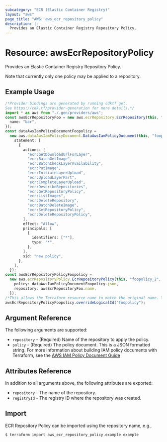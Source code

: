 ```yaml
---
subcategory: "ECR (Elastic Container Registry)"
layout: "aws"
page_title: "AWS: aws_ecr_repository_policy"
description: |-
  Provides an Elastic Container Registry Repository Policy.
---
```


# Resource: awsEcrRepositoryPolicy

Provides an Elastic Container Registry Repository Policy.

Note that currently only one policy may be applied to a repository.

## Example Usage

```typescript
/*Provider bindings are generated by running cdktf get.
See https://cdk.tf/provider-generation for more details.*/
import * as aws from "./.gen/providers/aws";
const awsEcrRepositoryFoo = new aws.ecrRepository.EcrRepository(this, "foo", {
  name: "bar",
});
const dataAwsIamPolicyDocumentFoopolicy =
  new aws.dataAwsIamPolicyDocument.DataAwsIamPolicyDocument(this, "foopolicy", {
    statement: [
      {
        actions: [
          "ecr:GetDownloadUrlForLayer",
          "ecr:BatchGetImage",
          "ecr:BatchCheckLayerAvailability",
          "ecr:PutImage",
          "ecr:InitiateLayerUpload",
          "ecr:UploadLayerPart",
          "ecr:CompleteLayerUpload",
          "ecr:DescribeRepositories",
          "ecr:GetRepositoryPolicy",
          "ecr:ListImages",
          "ecr:DeleteRepository",
          "ecr:BatchDeleteImage",
          "ecr:SetRepositoryPolicy",
          "ecr:DeleteRepositoryPolicy",
        ],
        effect: "Allow",
        principals: [
          {
            identifiers: ["*"],
            type: "*",
          },
        ],
        sid: "new policy",
      },
    ],
  });
const awsEcrRepositoryPolicyFoopolicy =
  new aws.ecrRepositoryPolicy.EcrRepositoryPolicy(this, "foopolicy_2", {
    policy: dataAwsIamPolicyDocumentFoopolicy.json,
    repository: awsEcrRepositoryFoo.name,
  });
/*This allows the Terraform resource name to match the original name. You can remove the call if you don't need them to match.*/
awsEcrRepositoryPolicyFoopolicy.overrideLogicalId("foopolicy");

```

## Argument Reference

The following arguments are supported:

* `repository` - (Required) Name of the repository to apply the policy.
* `policy` - (Required) The policy document. This is a JSON formatted string. For more information about building IAM policy documents with Terraform, see the [AWS IAM Policy Document Guide](https://learn.hashicorp.com/terraform/aws/iam-policy)

## Attributes Reference

In addition to all arguments above, the following attributes are exported:

* `repository` - The name of the repository.
* `registryId` - The registry ID where the repository was created.

## Import

ECR Repository Policy can be imported using the repository name, e.g.,

```console
$ terraform import aws_ecr_repository_policy.example example
```

